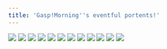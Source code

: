 ```yaml
---
title: 'Gasp!Morning''s eventful portents!'
---
```


![](pg96.jpg)
![](pg97.jpg)
![](pg98.jpg)
![](pg99.jpg)
![](pg100.jpg)
![](pg101.jpg)
![](pg102.jpg)
![](pg103.jpg)
![](pg104.jpg)
![](pg105.jpg)
![](pg106.jpg)
![](pg107.jpg)